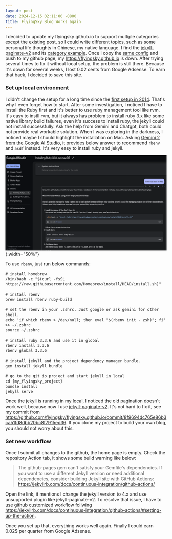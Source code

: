 ```yaml
---
layout: post
date: 2024-12-15 02:11:00 -0800
title: FlyingSky Blog Works again
---
```


I decided to update my flyingsky github.io to support multiple categories except the existing post, so I could write different topics, such as some personal life thoughts in Chinese, my native language. I find the [jekyll-paginate-v2](https://github.com/sverrirs/jekyll-paginate-v2) and its [category example](https://github.com/sverrirs/jekyll-paginate-v2/tree/master/examples/02-category). Once I copy the [same config](https://github.com/sverrirs/jekyll-paginate-v2/blob/master/examples/02-category/_config.yml) and push to my github page, my https://flyingsky.github.io is down. After trying several times to fix it without local setup, the problem is still there. Because it's down for several weeks, I lost 0.02 cents from Google Adsense. To earn that back, I decided to save this site.

### Set up local environment

I didn't change the setup for a long time since the [first setup in 2014](https://flyingsky.github.io/2014/09/steps-to-setup-blog-with-jekyll.html). That's why I even forget how to start. After some investigation, I noticed I have to install the Ruby first and it's better to use ruby management tool like rvm. It's easy to instll rvm, but it always has problem to install ruby 3.x like some native library build failures, even it's success to install ruby, the jekyll could not install successfully. Ask the help from Gemini and Chatgpt, both could not provide real workable solution. When I was exploring in the darkness, I noticed maybe I should highlight the installation on Mac. Asking [Gemini 2 from the Google AI Studio](https://aistudio.google.com/), it provides below answer to recommend `rbenv` and `asdf` instead. It's very easy to install ruby and jekyll.

![Gemini 2 Answer](/assets/2024-12-15.png){:width="50%"}

To use `rbenv`, just run below commands:

```
# install homebrew
/bin/bash -c "$(curl -fsSL https://raw.githubusercontent.com/Homebrew/install/HEAD/install.sh)"

# install rbenv
brew install rbenv ruby-build

# set the rbenv in your .zshrc. Just google or ask gemini for other shell.
echo 'if which rbenv > /dev/null; then eval "$(rbenv init - zsh)"; fi' >> ~/.zshrc
source ~/.zshrc

# install ruby 3.3.6 and use it in global
rbenv install 3.3.6
rbenv global 3.3.6

# install jekyll and the project dependency manager bundle.
gem install jekyll bundle

# go to the git io project and start jekyll in local
cd {my_flyingsky_project}
bundle install
jekyll serve
```

Once the jekyll is running in my local, I noticed the old pagination doesn't work well, because now I use [jekyll-paginate-v2](https://github.com/sverrirs/jekyll-paginate-v2). It's not hard to fix it, see my commit from https://github.com/flyingsky/flyingsky.github.io/commit/8f9694dc765e86b3ca51fd8dbb20bc8f7915ed36. If you clone my project to build your own blog, you should not worry about this. 

### Set new workflow

Once I submit all changes to the github, the home page is empty. Check the repository Action tab, it shows some build warning like below:

> The github-pages gem can't satisfy your Gemfile's dependencies. If you want to use a different Jekyll version or need additional dependencies, consider building Jekyll site with GitHub Actions: https://jekyllrb.com/docs/continuous-integration/github-actions/

Open the link, it mentions I change the jekyll version to 4.x and use unsupported plugin like jekyll-paginate-v2. To resolve that issue, I have to use github customized workflow follwing https://jekyllrb.com/docs/continuous-integration/github-actions/#setting-up-the-action.

Once you set up that, everything works well again. Finally I could earn 0.02$ per quarter from Google Adsense.
